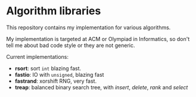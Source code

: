 # Algorithm libraries
This repository contains my implementation for various algorithms.

My implementation is targeted at ACM or Olympiad in Informatics,
so don't tell me about bad code style or they are not generic.

Current implementations:
* **rsort**: sort `int` blazing fast.
* **fastio**: IO with `unsigned`, blazing fast
* **fastrand**: xorshift RNG, very fast.
* **treap**: balanced binary search tree, with *insert*, *delete*, *rank* and *select*
